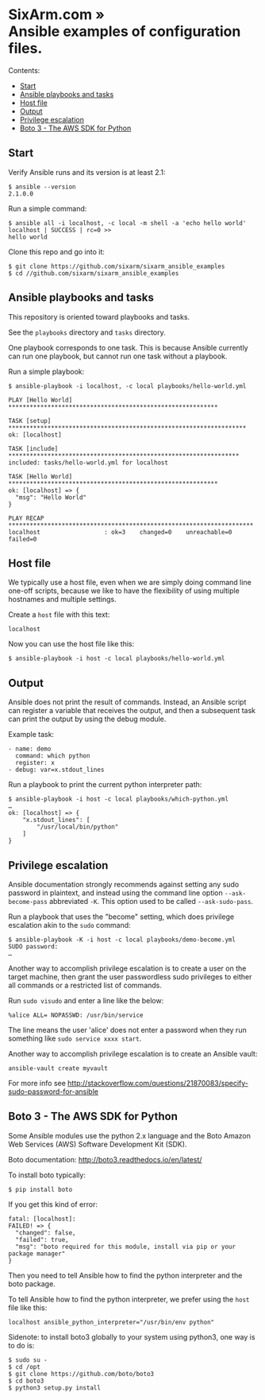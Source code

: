 # SixArm.com » <br> Ansible examples of configuration files.

Contents:

* [Start](#start)
* [Ansible playbooks and tasks](#ansible-playbooks-and-tasks)
* [Host file ](#host-file-)
* [Output ](#output-)
* [Privilege escalation ](#privilege-escalation-)
* [Boto 3 - The AWS SDK for Python ](#boto-3-the-aws-sdk-for-python-)


## Start

Verify Ansible runs and its version is at least 2.1:

    $ ansible --version
    2.1.0.0

Run a simple command:

    $ ansible all -i localhost, -c local -m shell -a 'echo hello world'
    localhost | SUCCESS | rc=0 >>
    hello world

Clone this repo and go into it:

    $ git clone https://github.com/sixarm/sixarm_ansible_examples
    $ cd //github.com/sixarm/sixarm_ansible_examples


## Ansible playbooks and tasks

This repository is oriented toward playbooks and tasks.

See the `playbooks` directory and `tasks` directory.

One playbook corresponds to one task. This is because Ansible currently can run one playbook, but cannot run one task without a playbook.

Run a simple playbook:

    $ ansible-playbook -i localhost, -c local playbooks/hello-world.yml

    PLAY [Hello World] ***********************************************************

    TASK [setup] *******************************************************************
    ok: [localhost]

    TASK [include] *****************************************************************
    included: tasks/hello-world.yml for localhost

    TASK [Hello World] ***********************************************************
    ok: [localhost] => {
      "msg": "Hello World"
    }

    PLAY RECAP *********************************************************************
    localhost                  : ok=3    changed=0    unreachable=0    failed=0


## Host file 

We typically use a host file, even when we are simply doing command line one-off scripts, because we like to have the flexibility of using multiple hostnames and multiple settings.

Create a `host` file with this text:

    localhost

Now you can use the host file like this:

    $ ansible-playbook -i host -c local playbooks/hello-world.yml


## Output 

Ansible does not print the result of commands. Instead, an Ansible script can register a variable that receives the output, and then a subsequent task can print the output by using the debug module.

Example task:

    - name: demo
      command: which python
      register: x
    - debug: var=x.stdout_lines

Run a playbook to print the current python interpreter path:

    $ ansible-playbook -i host -c local playbooks/which-python.yml
    …
    ok: [localhost] => {
        "x.stdout_lines": [
            "/usr/local/bin/python"
        ]
    }


## Privilege escalation 

Ansible documentation strongly recommends against setting any sudo password in plaintext, and instead using the command line option `--ask-become-pass` abbreviated `-K`. This option used to be called `--ask-sudo-pass`.

Run a playbook that uses the "become" setting, which does privilege escalation akin to the `sudo` command:

    $ ansible-playbook -K -i host -c local playbooks/demo-become.yml
    SUDO password:
    …

Another way to accomplish privilege escalation is to create a user on the target machine, then grant the user passwordless sudo privileges to either all commands or a restricted list of commands.

Run `sudo visudo` and enter a line like the below:

    %alice ALL= NOPASSWD: /usr/bin/service

The line means the user 'alice' does not enter a password when they run something like `sudo service xxxx start`.

Another way to accomplish privilege escalation is to create an Ansible vault: 

    ansible-vault create myvault

For more info see http://stackoverflow.com/questions/21870083/specify-sudo-password-for-ansible


## Boto 3 - The AWS SDK for Python 

Some Ansible modules use the python 2.x language and the Boto Amazon Web Services (AWS) Software Development Kit (SDK).

Boto documentation: http://boto3.readthedocs.io/en/latest/

To install boto typically:

    $ pip install boto

If you get this kind of error:

    fatal: [localhost]:
    FAILED! => {
      "changed": false,
      "failed": true,
      "msg": "boto required for this module, install via pip or your package manager"
    }

Then you need to tell Ansible how to find the python interpreter and the boto package.

To tell Ansible how to find the python interpreter, we prefer using the `host` file like this:

    localhost ansible_python_interpreter="/usr/bin/env python"


Sidenote: to install boto3 globally to your system using python3, one way is to do is:

    $ sudo su -
    $ cd /opt
    $ git clone https://github.com/boto/boto3
    $ cd boto3
    $ python3 setup.py install


